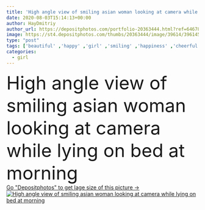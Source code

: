 ```yaml
---
title: 'High angle view of smiling asian woman looking at camera while lying on bed at morning'
date: 2020-08-03T15:14:13+00:00
author: HayDmitriy
author_url: https://depositphotos.com/portfolio-20363444.html?ref=64678756
image: https://st4.depositphotos.com/thumbs/20363444/image/39614/396145358/api_thumb_450.jpg?forcejpeg=true
type: "post"
tags: ['beautiful' ,'happy' ,'girl' ,'smiling' ,'happiness' ,'cheerful' ,'morning' ,'smile' ,'bed' ,'emotion' ,'lying' ,'rest' ,'resting' ,'relax' ,'home' ,'woman' ,'emotional' ,'indoors' ,'asian' ,'attractive' ,'positive' ,'relaxing' ,'bedroom' ,'bedding' ,'High Angle View' ,'looking at camera' ,'one person' ,'young adult' ,'sleeveless shirt' ]
categories: 
  - girl
---
```

<div aling="center">
            <font size="60"> High angle view of smiling asian woman looking at camera while lying on bed at morning</font>   
</div>
<div>
    <a href='https://st4.depositphotos.com/thumbs/20363444/image/39614/396145358/api_thumb_450.jpg?forcejpeg=true?ref=64678756' target=_blank > Go "Depositphotos" to get lage size of this picture ->
        <img href='https://st4.depositphotos.com/thumbs/20363444/image/39614/396145358/api_thumb_450.jpg?forcejpeg=true?ref=64678756' src='https://st4.depositphotos.com/20363444/39614/i/950/depositphotos_396145358-stock-photo-high-angle-view-smiling-asian.jpg?forcejpeg=true' alt='High angle view of smiling asian woman looking at camera while lying on bed at morning' >
    </a>
</div>
